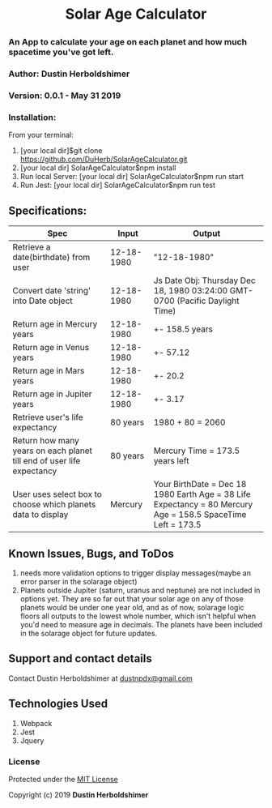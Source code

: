 # <p align="center">Solar Age Calculator</p>

### An App to calculate your age on each planet and how much spacetime you've got left.

### Author: Dustin Herboldshimer

### Version: 0.0.1 - May 31 2019

### Installation:
From your terminal:
1. [your local dir]$git clone https://github.com/DuHerb/SolarAgeCalculator.git
2. [your local dir] SolarAgeCalculator$npm install
3. Run local Server: [your local dir] SolarAgeCalculator$npm run start
4. Run Jest: [your local dir] SolarAgeCalculator$npm run test

## Specifications:
| Spec                                                                  | Input      | Output                                                                                                      |
|-----------------------------------------------------------------------|------------|-------------------------------------------------------------------------------------------------------------|
| Retrieve a date(birthdate) from user                                  | 12-18-1980 | "12-18-1980"
| Convert date 'string' into Date object                                | 12-18-1980 | Js Date Obj: Thursday Dec 18, 1980 03:24:00 GMT-0700 (Pacific Daylight Time)
| Return age in Mercury years                                           | 12-18-1980 | +- 158.5 years                                                                                              |
| Return age in Venus years                                             | 12-18-1980 | +- 57.12                                                                                                    |
| Return age in Mars years                                              | 12-18-1980 | +- 20.2                                                                                                     |
| Return age in Jupiter years                                           | 12-18-1980 | +- 3.17                                                                                                     |                                                                                                |
| Retrieve user's life expectancy                                       | 80 years   | 1980 + 80 = 2060                                                                                            |
| Return how many years on each planet till end of user life expectancy | 80 years   | Mercury Time = 173.5 years left                                                                             |
| User uses select box to choose which planets data to display          | Mercury    | Your BirthDate = Dec 18 1980 Earth Age = 38 Life Expectancy = 80 Mercury Age = 158.5 SpaceTime Left = 173.5 |

## Known Issues, Bugs, and ToDos

1. needs more validation options to trigger display messages(maybe an error parser in the solarage object)
2. Planets outside Jupiter (saturn, uranus and neptune) are not included in options yet. They are so far out that your
   solar age on any of those planets would be under one year old, and as of now, solarage logic floors all outputs to the lowest
   whole number, which isn't helpful when you'd need to measure age in decimals. The planets have been included in the solarage object
   for future updates.

## Support and contact details

Contact Dustin Herboldshimer at dustnpdx@gmail.com

## Technologies Used

1. Webpack
2. Jest
3. Jquery

### License

Protected under the <a href="https://opensource.org/licenses/MIT">MIT License</a>

Copyright (c) 2019 **Dustin Herboldshimer**


